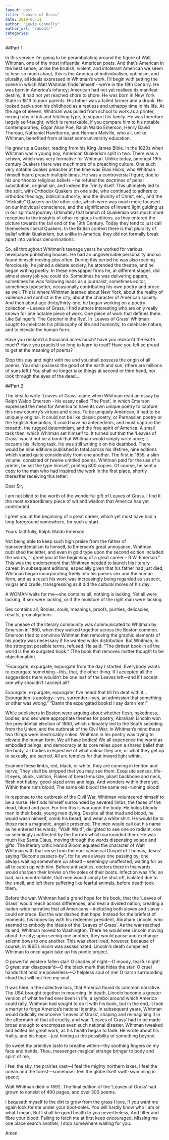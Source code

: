 ```yaml
---
layout: post
title: "Leaves of Grass"
date: 2019-03-11
author: "Lewis Connolly"
author_url: "/about/"
categories:
---
```


##Part 1

In this service I’m going to be perambulating around the figure of Walt Whitman, one of the most influential American poets. And that’s American in the best sense; unlike the brutish, violent, and intolerant American we seem to hear so much about, this is the America of individualism, optimism, and plurality, all ideals expressed in Whitman’s work. I’ll begin with setting the scene in which Walt Whitman finds himself - we’re in the 19th Century. He was born in America’s infancy; American had not yet realised its manifest destiny, it had not yet reached shore to shore. He was born in New York State in 1819 to poor parents. His father was a failed farmer and a drunk. He looked back upon his childhood as a restless and unhappy time in his life. At the age of eleven, Whitman was pulled from school to work as a printer, mixing tubs of ink and fetching type, to support his family. He was therefore largely self-taught, which is remarkable, if you compare him to his notable contemporaries, Edgar Allan Poe, Ralph Waldo Emerson, Henry David Thoreau, Nathaniel Hawthorne, and Herman Melville, who all, unlike Whitman, benefited from at least some university education.

He grew up a Quaker, reading from his King James Bible. In the 1820s when Whitman was a young boy, American Quakerism split in two. There was a schism, which was very formative for Whitman. Unlike today, amongst 19th century Quakers there was much more of a preaching culture. One such very notable Quaker preacher at the time was Elias Hicks, who Whitman himself heard preach multiple times. He was a controversial figure, due to his unorthodox religious beliefs – he refuted the doctrines of penal substitution, original sin, and indeed the Trinity itself. This ultimately led to the split, with Orthodox Quakers on one side, who continued to adhere to orthodox theology, biblical authority, and the divinity of Christ, etc., and the “Hicksite” Quakers on the other side, which were was much more focused on our individual conscience, and the significance of inward light guiding us in our spiritual journey. Ultimately that branch of Quakerism was much more receptive to the insights of other religious traditions, as they entered the picture towards the tail end of the 19th Century. Today they tend to just call themselves liberal Quakers. In the British context there is that plurality of belief within Quakerism, but unlike in America, they did not formally break apart into various denominations.

So, all throughout Whitman’s teenage years he worked for various newspaper publishing houses. He had an ungovernable personality and so found himself moving jobs often. During this period he was also reading ferociously; he joined a debate society, he attended the theatre, and he began writing poetry. In these newspaper firms he, at different stages, did almost every job you could do. Sometimes he was delivering papers, sometimes he was following leads as a journalist, sometimes editor, sometimes typesetter, occasionally contributing his own poetry and prose as well. This is where Whitman learned about New York, about the reality of violence and conflict in the city, about the character of American society. And then about age thirty/thirty-one, he began working on a poetry collection – Leaves of Grass. I find authors interesting who are only really known for one notable piece of work. One piece of work that defines them. Like Salinger’s ‘The Catcher in the Rye’. In ‘Leaves of Grass’ Whitman sought to celebrate his philosophy of life and humanity, to celebrate nature, and to elevate the human form.

Have you reckon’d a thousand acres much? have you reckon’d the earth much? Have you practis’d so long to learn to read? Have you felt so proud to get at the meaning of poems?

Stop this day and night with me and you shall possess the origin of all poems, You shall possess the good of the earth and sun, (there are millions of suns left,) You shall no longer take things at second or third hand, nor look through the eyes of the dead…

##Part 2

The idea to write ‘Leaves of Grass’ came when Whitman read an essay by Ralph Waldo Emerson - his essay called ‘The Poet’, in which Emerson expressed the need for America to have its own unique poetry to capture this new country’s virtues and vices. To be uniquely American, it had to be uniquely original. It could not be like classic poetry, or Parnassian poetry or the English Romantics, it could have no antecedents, and must capture the breadth, the rugged determinism, and the free spirit of America. A small task then, which Whitman set himself to. It turned out that the ‘Leaves of Grass’ would not be a book that Whitman would simply write once; it became his lifelong task. He was still writing it on his deathbed. There would be nine editions published in total across his lifetime, nine editions which varied quite considerably from one another. The first in 1855, a slim volume, consisted of twelve untitled poems. Whitman paid for the use of a printer, he set the type himself, printing 800 copies. Of course, he sent a copy to the man who had inspired the work in the first place, shortly thereafter receiving this letter:

Dear Sir,

I am not blind to the worth of the wonderful gift of Leaves of Grass. I find it the most extraordinary piece of wit and wisdom that America has yet contributed.

I greet you at the beginning of a great career, which yet must have had a long foreground somewhere, for such a start.

Yours faithfully, Ralph Waldo Emerson

Not being able to keep such high praise from the father of transcendentalism to himself, to Emerson’s great annoyance, Whitman published the letter, and even in gold type upon the second edition included the words, “I greet you at the beginning of a great career – R.W. Emerson.” This was the endorsement that Whitman needed to launch his literary career. In subsequent editions, especially given that his father had just died, Whitman began incorporating freely into his poems sex and the human form, and as a result his work was increasingly being regarded as suspect, vulgar and crude, transgressing as it did the cultural mores of his day.

A WOMAN waits for me—she contains all, nothing is lacking, Yet all were lacking, if sex were lacking, or if the moisture of the right man were lacking.

Sex contains all, Bodies, souls, meanings, proofs, purities, delicacies, results, promulgations.

The unease of the literary community was communicated to Whitman by Emerson in 1860, when they walked together across the Boston common. Emerson tried to convince Whitman that removing the graphic elements of his poetry was necessary if he wanted wider distribution. But Whitman, in the strongest possible terms, refused. He said: “The dirtiest book in all the world is the expurgated book.” (The book that removes matter thought to be objectionable).

“Expurgate, expurgate, expurgate from the day I started. Everybody wants to expurgate something—this, that, the other thing. If I accepted all the suggestions there wouldn’t be one leaf of the Leaves left—and if I accept one why shouldn’t I accept all?

Expurgate, expurgate, expurgate! I’ve heard that till I’m deaf with it… Expurgation is apology—yes, surrender—yes, an admission that something or other was wrong.” “Damn the expurgated books! I say damn ’em!”

While publishers in Boston were arguing about whether flesh, nakedness, bodies, and sex were appropriate themes for poetry, Abraham Lincoln won the presidential election of 1860, which ultimately led to the South seceding from the Union, and the outbreak of the Civil War. In Whitman’s mind these two things were inextricably linked. Whitman in his poetry was trying to elevate the human form. We all have bodies! We all experience the world as embodied beings, and democracy at its core relies upon a shared belief that the body, all bodies irrespective of what colour they are, or what they get up to sexually, are sacred. All are temples for that inward light within.

Examine these limbs, red, black, or white, they are cunning in tendon and nerve, They shall be stripped that you may see them. Exquisite senses, life-lit eyes, pluck, volition, Flakes of breast-muscle, pliant backbone and neck, flesh not flabby, good-sized arms and legs, And wonders within there yet. Within there runs blood, The same old blood! the same red-running blood!

In response to the outbreak of the Civil War, Whitman volunteered himself to be a nurse. He finds himself surrounded by severed limbs, the faces of the dead, blood and pain. For him this is war upon the body. He holds bloody men in their beds, young men dying. Despite all that mud and blood, he would wash himself, comb his beard, and wear a white shirt. He would be to those men a magnetic, angelic presence. The men would call out his name as he entered the wards, “Walt! Walt!”, delighted to see one so radiant, one so seemingly unaffected by the horrors which surrounded them. He was much like Santa Claus, moving through the wards dispensing solace and gifts. The literary critic Harold Bloom equated the character of Walt Whitman with that verse from the non-canonical Gospel of Thomas, Jesus’ saying “Become passers-by”, for he was always one passing by, one always waiting somewhere up ahead – seemingly unaffected, waiting for us all to catch up with him. Before antiseptics, doctors there in the wards would sharpen their knives on the soles of their boots. Infection was rife; so bad, so uncontrollable, that men would simply be shut off, isolated due to the smell, and left there suffering like fearful animals, before death took them.

Before the war, Whitman had a grand hope for his book, that the ‘Leaves of Grass’ would reach across differences, and heal a divided nation, creating a nation-wide narrative that all Americans – including both slaves and slaver - could embrace. But the war dashed that hope. Instead for the briefest of moments, his hopes lay with his redeemer president, Abraham Lincoln, who seemed to embody the ideals of the ‘Leaves of Grass’. As the war reached its end, Whitman moved to Washington. There he would see Lincoln moving about the city; upon seeing one another, they would pause and exchange solemn bows to one another. This was short lived, however, because of course, in 1865 Lincoln was assassinated. Lincoln’s death compelled Whitman to once again take up his poetic project.

O powerful western fallen star! O shades of night—O moody, tearful night! O great star disappear’d—O the black murk that hides the star! O cruel hands that hold me powerless—O helpless soul of me! O harsh surrounding cloud that will not free my soul.

It was here in the collective loss, that America found its common narrative. The USA brought together in mourning. In death, Lincoln become a greater version of what he had ever been in life, a symbol around which America could rally. Whitman had sought to do it with his book, but in the end, it took a martyr to forge America’s national identity. In subsequent years, Whitman would radically reconceive ‘Leaves of Grass’, shaping and reimagining it in the aftermath of that all cruelty, and war. ‘Leaves of Grass’ had to be made broad enough to encompass even such national disaster. Whitman tweaked and edited his great work, as his health began to fade. He wrote about his frailty, and his hope – just hinting at the possibility of something beyond.

So sweet thy primitive taste to breathe within—thy soothing fingers on my face and hands, Thou, messenger-magical strange bringer to body and spirit of me,

I feel the sky, the prairies vast—I feel the mighty northern lakes, I feel the ocean and the forest—somehow I feel the globe itself swift-swimming in space;

Walt Whitman died in 1892. The final edition of the ‘Leaves of Grass’ had grown to consist of 400 pages, and over 300 poems.

I bequeath myself to the dirt to grow from the grass I love, If you want me again look for me under your boot-soles. You will hardly know who I am or what I mean, But I shall be good health to you nevertheless, And filter and fibre your blood. Failing to fetch me at first keep encouraged, Missing me one place search another, I stop somewhere waiting for you.

Amen.